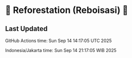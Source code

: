 
# 🌳 Reforestation (Reboisasi) 🌲

## Last Updated

GitHub Actions time: Sun Sep 14 14:17:05 UTC 2025

Indonesia/Jakarta time: Sun Sep 14 21:17:05 WIB 2025
